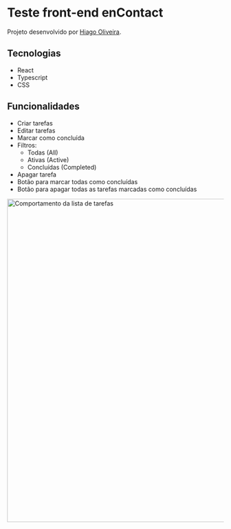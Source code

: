 # Teste front-end enContact


Projeto desenvolvido por [Hiago Oliveira](https://github.com/HiagoSant223).


## Tecnologias


- React
- Typescript
- CSS


## Funcionalidades


- Criar tarefas
- Editar tarefas
- Marcar como concluída
- Filtros:
  - Todas (All)
  - Ativas (Active)
  - Concluídas (Completed)
- Apagar tarefa
- Botão para marcar todas como concluídas
- Botão para apagar todas as tarefas marcadas como concluídas

<img src="data/Todo- Hiago Oliveira.gif" alt="Comportamento da lista de tarefas" width="750">
